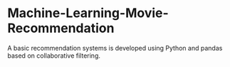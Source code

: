 # Machine-Learning-Movie-Recommendation
A basic recommendation systems is developed using Python and pandas based on collaborative filtering.